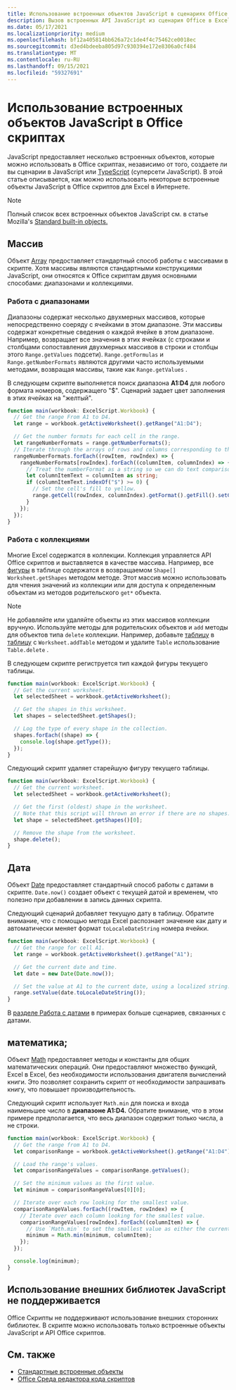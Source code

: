```yaml
---
title: Использование встроенных объектов JavaScript в сценариях Office
description: Вызов встроенных API JavaScript из сценария Office в Excel в Интернете.
ms.date: 05/17/2021
ms.localizationpriority: medium
ms.openlocfilehash: bf12a405814bb626a72c1de4f4c75462ce0018ec
ms.sourcegitcommit: d3ed4bdeeba805d97c930394e172e8306a0cf484
ms.translationtype: MT
ms.contentlocale: ru-RU
ms.lasthandoff: 09/15/2021
ms.locfileid: "59327691"
---
```

# <a name="use-built-in-javascript-objects-in-office-scripts"></a>Использование встроенных объектов JavaScript в Office скриптах

JavaScript предоставляет несколько встроенных объектов, которые можно использовать в Office скриптах, независимо от того, создаете ли вы сценарии в JavaScript или [TypeScript](../overview/code-editor-environment.md) (суперсети JavaScript). В этой статье описывается, как можно использовать некоторые встроенные объекты JavaScript в Office скриптов для Excel в Интернете.

> [!NOTE]
> Полный список всех встроенных объектов JavaScript см. в статье Mozilla's [Standard built-in objects.](https://developer.mozilla.org/docs/Web/JavaScript/Reference/Global_Objects)

## <a name="array"></a>Массив

Объект [Array](https://developer.mozilla.org/docs/Web/JavaScript/Reference/Global_Objects/Array) предоставляет стандартный способ работы с массивами в скрипте. Хотя массивы являются стандартными конструкциями JavaScript, они относятся к Office скриптам двумя основными способами: диапазонами и коллекциями.

### <a name="work-with-ranges"></a>Работа с диапазонами

Диапазоны содержат несколько двухмерных массивов, которые непосредственно соеряду с ячейками в этом диапазоне. Эти массивы содержат конкретные сведения о каждой ячейке в этом диапазоне. Например, возвращает все значения в этих ячейках (с строками и столбцами сопоставления двухмерных массивов в строки и столбцы этого `Range.getValues` подсети). `Range.getFormulas` и `Range.getNumberFormats` являются другими часто используемыми методами, возвращая массивы, такие как `Range.getValues` .

В следующем скрипте выполняется поиск диапазона **A1:D4** для любого формата номеров, содержащего "$". Сценарий задает цвет заполнения в этих ячейках на "желтый".

```TypeScript
function main(workbook: ExcelScript.Workbook) {
  // Get the range From A1 to D4.
  let range = workbook.getActiveWorksheet().getRange("A1:D4");

  // Get the number formats for each cell in the range.
  let rangeNumberFormats = range.getNumberFormats();
  // Iterate through the arrays of rows and columns corresponding to those in the range.
  rangeNumberFormats.forEach((rowItem, rowIndex) => {
    rangeNumberFormats[rowIndex].forEach((columnItem, columnIndex) => {
      // Treat the numberFormat as a string so we can do text comparisons.
      let columnItemText = columnItem as string;
      if (columnItemText.indexOf("$") >= 0) {
        // Set the cell's fill to yellow.
        range.getCell(rowIndex, columnIndex).getFormat().getFill().setColor("yellow");
      }
    });
  });
}
```

### <a name="work-with-collections"></a>Работа с коллекциями

Многие Excel содержатся в коллекции. Коллекция управляется API Office скриптов и выставляется в качестве массива. Например, все [фигуры](/javascript/api/office-scripts/excelscript/excelscript.shape) в таблице содержатся в возвращаемом `Shape[]` `Worksheet.getShapes` методом методе. Этот массив можно использовать для чтения значений из коллекции или для доступа к определенным объектам из методов родительского `get*` объекта.

> [!NOTE]
> Не добавляйте или удаляйте объекты из этих массивов коллекции вручную. Используйте методы для родительских объектов и `add` методы для объектов типа `delete` коллекции. Например, добавьте [таблицу](/javascript/api/office-scripts/excelscript/excelscript.table) в [таблицу](/javascript/api/office-scripts/excelscript/excelscript.worksheet) с `Worksheet.addTable` методом и удалите `Table` использование `Table.delete` .

В следующем скрипте региструется тип каждой фигуры текущего таблицы.

```TypeScript
function main(workbook: ExcelScript.Workbook) {
  // Get the current worksheet.
  let selectedSheet = workbook.getActiveWorksheet();

  // Get the shapes in this worksheet.
  let shapes = selectedSheet.getShapes();

  // Log the type of every shape in the collection.
  shapes.forEach((shape) => {
    console.log(shape.getType());
  });
}
```

Следующий скрипт удаляет старейшую фигуру текущего таблицы.

```Typescript
function main(workbook: ExcelScript.Workbook) {
  // Get the current worksheet.
  let selectedSheet = workbook.getActiveWorksheet();

  // Get the first (oldest) shape in the worksheet.
  // Note that this script will thrown an error if there are no shapes.
  let shape = selectedSheet.getShapes()[0];

  // Remove the shape from the worksheet.
  shape.delete();
}
```

## <a name="date"></a>Дата

Объект [Date](https://developer.mozilla.org/docs/Web/JavaScript/Reference/Global_Objects/Date) предоставляет стандартный способ работы с датами в скрипте. `Date.now()` создает объект с текущей датой и временем, что полезно при добавлении в запись данных скрипта.

Следующий сценарий добавляет текущую дату в таблицу. Обратите внимание, что с помощью метода Excel распознает значение как дату и автоматически меняет формат `toLocaleDateString` номера ячейки.

```TypeScript
function main(workbook: ExcelScript.Workbook) {
  // Get the range for cell A1.
  let range = workbook.getActiveWorksheet().getRange("A1");

  // Get the current date and time.
  let date = new Date(Date.now());

  // Set the value at A1 to the current date, using a localized string.
  range.setValue(date.toLocaleDateString());
}
```

В [разделе Работа с датами](../resources/samples/excel-samples.md#dates) в примерах больше сценариев, связанных с датами.

## <a name="math"></a>математика;

Объект [Math](https://developer.mozilla.org/docs/Web/JavaScript/Reference/Global_Objects/Math) предоставляет методы и константы для общих математических операций. Они предоставляют множество функций, Excel в Excel, без необходимости использования двигателя вычислений книги. Это позволяет сохранить скрипт от необходимости запрашивать книгу, что повышает производительность.

Следующий скрипт использует `Math.min` для поиска и входа наименьшее число в **диапазоне A1:D4.** Обратите внимание, что в этом примере предполагается, что весь диапазон содержит только числа, а не строки.

```TypeScript
function main(workbook: ExcelScript.Workbook) {
  // Get the range from A1 to D4.
  let comparisonRange = workbook.getActiveWorksheet().getRange("A1:D4");

  // Load the range's values.
  let comparisonRangeValues = comparisonRange.getValues();

  // Set the minimum values as the first value.
  let minimum = comparisonRangeValues[0][0];

  // Iterate over each row looking for the smallest value.
  comparisonRangeValues.forEach((rowItem, rowIndex) => {
    // Iterate over each column looking for the smallest value.
    comparisonRangeValues[rowIndex].forEach((columnItem) => {
      // Use `Math.min` to set the smallest value as either the current cell's value or the previous minimum.
      minimum = Math.min(minimum, columnItem);
    });
  });

  console.log(minimum);
}

```

## <a name="use-of-external-javascript-libraries-is-not-supported"></a>Использование внешних библиотек JavaScript не поддерживается

Office Скрипты не поддерживают использование внешних сторонних библиотек. В скрипте можно использовать только встроенные объекты JavaScript и API Office скриптов.

## <a name="see-also"></a>См. также

- [Стандартные встроенные объекты](https://developer.mozilla.org/docs/Web/JavaScript/Reference/Global_Objects)
- [Office Среда редактора кода скриптов](../overview/code-editor-environment.md)

